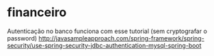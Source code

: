 # financeiro
Autenticação no banco funciona com esse tutorial (sem cryptografar o password)
http://javasampleapproach.com/spring-framework/spring-security/use-spring-security-jdbc-authentication-mysql-spring-boot

